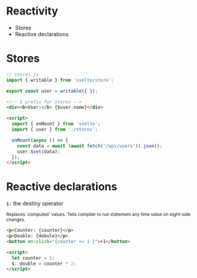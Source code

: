 # Reactivity

* Stores
* Reactive declarations

# Stores


```js
// stores.js
import { writable } from 'svelte/store';

export const user = writable({ });
```

```html
<!-- $ prefix for stores -->
<div><b>User:</b> {$user.name}</div>

<script>
  import { onMount } from 'svelte';
  import { user } from './stores';

  onMount(async () => {
    const data = await (await fetch('/api/users')).json();
    user.$set(data);
  });
</script>
```
 

# Reactive declarations

`$:` the destiny operator

<small>
  Replaces `computed` values. Tells compiler to run statement any time value on
  eight-side changes.
</small>

```html
<p>Counter: {counter}</p>
<p>Double: {dobule}</p>
<button on:click="{counter += 1 }">+1</button>

<script>
  let counter = 1;
  $: double = counter * 2;
</script>
```